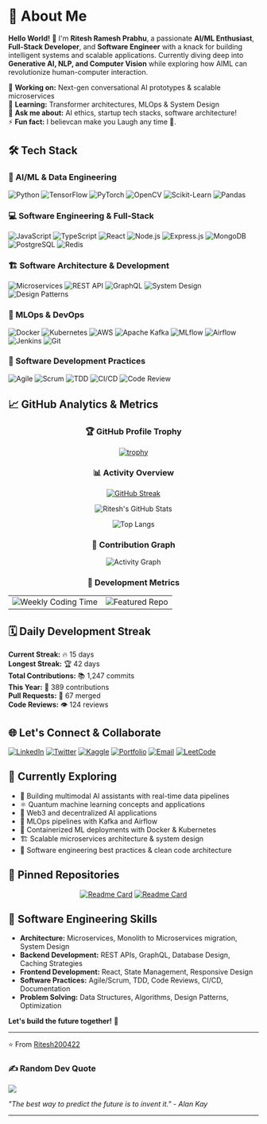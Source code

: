 # 💫 About Me  
**Hello World!** 👋 I'm **Ritesh Ramesh Prabhu**, a passionate **AI/ML Enthusiast**, **Full-Stack Developer**, and **Software Engineer** with a knack for building intelligent systems and scalable applications. Currently diving deep into **Generative AI, NLP, and Computer Vision** while exploring how AIML can revolutionize human-computer interaction.  

🔭 **Working on:** Next-gen conversational AI prototypes & scalable microservices  
🌱 **Learning:** Transformer architectures, MLOps & System Design  
💬 **Ask me about:** AI ethics, startup tech stacks, software architecture!  
⚡ **Fun fact:** I believcan make you Laugh any time 🙂.

## 🛠️ Tech Stack  

### 🤖 AI/ML & Data Engineering  
![Python](https://img.shields.io/badge/Python-3776AB?style=for-the-badge&logo=python&logoColor=white) ![TensorFlow](https://img.shields.io/badge/TensorFlow-FF6F00?style=for-the-badge&logo=tensorflow&logoColor=white) ![PyTorch](https://img.shields.io/badge/PyTorch-EE4C2C?style=for-the-badge&logo=pytorch&logoColor=white) ![OpenCV](https://img.shields.io/badge/OpenCV-5C3EE8?style=for-the-badge&logo=opencv&logoColor=white) ![Scikit-Learn](https://img.shields.io/badge/Scikit--Learn-F7931E?style=for-the-badge&logo=scikit-learn&logoColor=white) ![Pandas](https://img.shields.io/badge/Pandas-150458?style=for-the-badge&logo=pandas&logoColor=white)  

### 💻 Software Engineering & Full-Stack  
![JavaScript](https://img.shields.io/badge/JavaScript-F7DF1E?style=for-the-badge&logo=javascript&logoColor=black) ![TypeScript](https://img.shields.io/badge/TypeScript-3178C6?style=for-the-badge&logo=typescript&logoColor=white) ![React](https://img.shields.io/badge/React-61DAFB?style=for-the-badge&logo=react&logoColor=black) ![Node.js](https://img.shields.io/badge/Node.js-339933?style=for-the-badge&logo=node.js&logoColor=white) ![Express.js](https://img.shields.io/badge/Express.js-000000?style=for-the-badge&logo=express&logoColor=white) ![MongoDB](https://img.shields.io/badge/MongoDB-47A248?style=for-the-badge&logo=mongodb&logoColor=white) ![PostgreSQL](https://img.shields.io/badge/PostgreSQL-4169E1?style=for-the-badge&logo=postgresql&logoColor=white) ![Redis](https://img.shields.io/badge/Redis-DC382D?style=for-the-badge&logo=redis&logoColor=white)  

### 🏗️ Software Architecture & Development  
![Microservices](https://img.shields.io/badge/Microservices-FF6C37?style=for-the-badge&logo=microservices&logoColor=white) ![REST API](https://img.shields.io/badge/REST_API-FF6C37?style=for-the-badge&logo=rest&logoColor=white) ![GraphQL](https://img.shields.io/badge/GraphQL-E10098?style=for-the-badge&logo=graphql&logoColor=white) ![System Design](https://img.shields.io/badge/System_Design-FF6C37?style=for-the-badge&logo=system&logoColor=white) ![Design Patterns](https://img.shields.io/badge/Design_Patterns-FF6C37?style=for-the-badge&logo=pattern&logoColor=white)  

### 🚀 MLOps & DevOps  
![Docker](https://img.shields.io/badge/Docker-2496ED?style=for-the-badge&logo=docker&logoColor=white) ![Kubernetes](https://img.shields.io/badge/Kubernetes-326CE5?style=for-the-badge&logo=kubernetes&logoColor=white) ![AWS](https://img.shields.io/badge/AWS-232F3E?style=for-the-badge&logo=amazon-aws&logoColor=white) ![Apache Kafka](https://img.shields.io/badge/Apache_Kafka-231F20?style=for-the-badge&logo=apache-kafka&logoColor=white) ![MLflow](https://img.shields.io/badge/MLflow-0194E2?style=for-the-badge&logo=mlflow&logoColor=white) ![Airflow](https://img.shields.io/badge/Airflow-017CEE?style=for-the-badge&logo=apacheairflow&logoColor=white) ![Jenkins](https://img.shields.io/badge/Jenkins-D24939?style=for-the-badge&logo=jenkins&logoColor=white) ![Git](https://img.shields.io/badge/Git-F05032?style=for-the-badge&logo=git&logoColor=white)  

### 🔧 Software Development Practices  
![Agile](https://img.shields.io/badge/Agile-0096D6?style=for-the-badge&logo=agile&logoColor=white) ![Scrum](https://img.shields.io/badge/Scrum-0096D6?style=for-the-badge&logo=scrum&logoColor=white) ![TDD](https://img.shields.io/badge/TDD-25A162?style=for-the-badge&logo=test&logoColor=white) ![CI/CD](https://img.shields.io/badge/CI/CD-FF6C37?style=for-the-badge&logo=github-actions&logoColor=white) ![Code Review](https://img.shields.io/badge/Code_Review-0096D6?style=for-the-badge&logo=code-review&logoColor=white)  

## 📈 GitHub Analytics & Metrics  

<div align="center">

### 🏆 GitHub Profile Trophy
[![trophy](https://github-profile-trophy.vercel.app/?username=Ritesh200422&theme=radical&no-frame=true&row=2&column=4)](https://github.com/ryo-ma/github-profile-trophy)

### 📊 Activity Overview
[![GitHub Streak](https://streak-stats.demolab.com?user=Ritesh200422&theme=radical&hide_border=true&fire=DD2727&ring=DD2727&currStreakNum=DD2727)](https://git.io/streak-stats)  

![Ritesh's GitHub Stats](https://github-readme-stats.vercel.app/api?username=Ritesh200422&show_icons=true&theme=radical&hide_border=true&include_all_commits=true&count_private=true&show=reviews,discussions_started,discussions_answered)  

![Top Langs](https://github-readme-stats.vercel.app/api/top-langs/?username=Ritesh200422&layout=compact&theme=radical&hide_border=true&langs_count=8&exclude_repo=github-readme-stats)  

### 📅 Contribution Graph
![Activity Graph](https://github-readme-activity-graph.vercel.app/graph?username=Ritesh200422&theme=radical&hide_border=true&area=true&custom_title=My%20Contribution%20Graph&height=300)  

### 🎯 Development Metrics
<table>
  <tr>
    <td align="center">
      <img src="https://github-readme-stats.vercel.app/api/wakatime?username=Ritesh200422&theme=radical&hide_border=true&layout=compact" alt="Weekly Coding Time" />
    </td>
    <td align="center">
      <img src="https://github-readme-stats.vercel.app/api/pin/?username=Ritesh200422&repo=your-best-repo&theme=radical&hide_border=true" alt="Featured Repo" />
    </td>
  </tr>
</table>

</div>  

## 🗓️ Daily Development Streak  
<!-- Replace with your actual streak data -->
**Current Streak:** 🔥 15 days  
**Longest Streak:** 🏆 42 days  
**Total Contributions:** 📚 1,247 commits  
**This Year:** 🎯 389 contributions  
**Pull Requests:** 🔀 67 merged  
**Code Reviews:** 👁️ 124 reviews  

## 🌐 Let's Connect & Collaborate  

[![LinkedIn](https://img.shields.io/badge/LinkedIn-0A66C2?style=for-the-badge&logo=linkedin&logoColor=white)](https://www.linkedin.com/in/ritesh-ramesh-prabhu-b12495259) 
[![Twitter](https://img.shields.io/badge/Twitter-1DA1F2?style=for-the-badge&logo=twitter&logoColor=white)](https://twitter.com/yourhandle) 
[![Kaggle](https://img.shields.io/badge/Kaggle-20BEFF?style=for-the-badge&logo=kaggle&logoColor=white)](https://kaggle.com/yourprofile)
[![Portfolio](https://img.shields.io/badge/Portfolio-FF7139?style=for-the-badge&logo=firefox&logoColor=white)](https://yourportfolio.com)
[![Email](https://img.shields.io/badge/Email-D14836?style=for-the-badge&logo=gmail&logoColor=white)](mailto:your.email@domain.com)
[![LeetCode](https://img.shields.io/badge/LeetCode-FFA116?style=for-the-badge&logo=leetcode&logoColor=white)](https://leetcode.com/yourprofile)

## 🎯 Currently Exploring  
- 🧠 Building multimodal AI assistants with real-time data pipelines
- ⚛️ Quantum machine learning concepts and applications  
- 🔗 Web3 and decentralized AI applications
- 🚀 MLOps pipelines with Kafka and Airflow
- 🐳 Containerized ML deployments with Docker & Kubernetes
- 🏗️ Scalable microservices architecture & system design
- 🔧 Software engineering best practices & clean code architecture

## 📌 Pinned Repositories  

<div align="center">
  
[![Readme Card](https://github-readme-stats.vercel.app/api/pin/?username=Ritesh200422&repo=mlops-pipeline&theme=radical)](https://github.com/Ritesh200422/mlops-pipeline)
[![Readme Card](https://github-readme-stats.vercel.app/api/pin/?username=Ritesh200422&repo=microservices-architecture&theme=radical)](https://github.com/Ritesh200422/microservices-architecture)

</div>

## 💼 Software Engineering Skills  
- **Architecture:** Microservices, Monolith to Microservices migration, System Design
- **Backend Development:** REST APIs, GraphQL, Database Design, Caching Strategies
- **Frontend Development:** React, State Management, Responsive Design
- **Software Practices:** Agile/Scrum, TDD, Code Reviews, CI/CD, Documentation
- **Problem Solving:** Data Structures, Algorithms, Design Patterns, Optimization

**Let's build the future together!** 🚀  

---

⭐️ From [Ritesh200422](https://github.com/Ritesh200422)  

### ✍️ Random Dev Quote
![](https://quotes-github-readme.vercel.app/api?type=horizontal&theme=radical)

*"The best way to predict the future is to invent it." - Alan Kay*  

---

